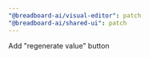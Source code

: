 ```yaml
---
"@breadboard-ai/visual-editor": patch
"@breadboard-ai/shared-ui": patch
---
```


Add "regenerate value" button

